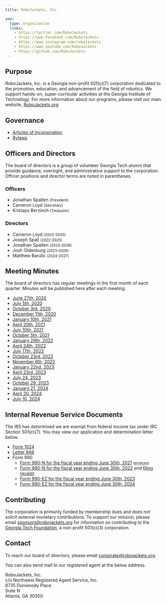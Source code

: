 ```yaml
---
title: RoboJackets, Inc.

seo:
  type: Organization
  links:
    - https://twitter.com/RoboJackets
    - https://www.facebook.com/RoboJackets
    - https://www.instagram.com/robojackets
    - https://www.youtube.com/RoboJackets
    - https://github.com/RoboJackets
---
```


## Purpose
RoboJackets, Inc. is a Georgia non-profit 501(c)(7) corporation dedicated to the promotion, education, and advancement of the field of robotics. We support hands-on, super-curricular activities at the Georgia Institute of Technology. For more information about our programs, please visit our main website, [RoboJackets.org](https://robojackets.org).

## Governance
- [Articles of Incorporation](https://drive.google.com/file/d/1OcqHgg6gsmm7M0igoncS3_vZkH_1u93N/view)
- [Bylaws](https://drive.google.com/file/d/1Nm9xpIIiznrOYsQsehvWmgUdIhvd08BZ/view)

## Officers and Directors
The board of directors is a group of volunteer Georgia Tech alumni that provide guidance, oversight, and administrative support to the corporation. Officer positions and director terms are noted in parentheses.

### Officers
- Jonathan Spalten <small>(President)</small>
- Cameron Loyd <small>(Secretary)</small>
- Kristaps Berzinch <small>(Treasurer)</small>

### Directors
- Cameron Loyd <small>(2022-2025)</small>
- Joseph Spall <small>(2022-2025)</small>
- Jonathan Spalten <small>(2023-2026)</small>
- Josh Oldenburg <small>(2023-2026)</small>
- Matthew Barulic <small>(2024-2027)</small>

## Meeting Minutes
The board of directors has regular meetings in the first month of each quarter. Minutes will be published here after each meeting.

- [June 27th, 2020](https://drive.google.com/file/d/10Drp4bHXjrMkehkWGr_uNrRqIs97UyGR/view)
- [July 5th, 2020](https://drive.google.com/file/d/1as_HCv6Hp9G7JpeVYFavYOJyuyq5FDk3/view)
- [October 3rd, 2020](https://drive.google.com/file/d/1pmLqBVuKeDCP1CiM2yEgTq1wao_JxC3e/view)
- [December 11th, 2020](https://drive.google.com/file/d/1s2VwBrz_Rm5XIkXq-zzHcbe6Rn9Lu8wZ/view)
- [January 10th, 2021](https://drive.google.com/file/d/1Qn8lSbYW0-QlOJDbYjOnjvfZ577oi5n3/view)
- [April 20th, 2021](https://drive.google.com/file/d/1Dzz-PpX8QZ9XXX7XP_Xx0P8qQtCpJMLX/view)
- [July 10th, 2021](https://drive.google.com/file/d/1OuhhnvW1XpgzmbM9TA-lEkez92amMdxX/view)
- [October 5th, 2021](https://drive.google.com/file/d/1GSqRhuZ3_t3iLRF1RKI0Ng-TSNOXMqSf/view)
- [January 29th, 2022](https://drive.google.com/file/d/1TQgcQba7Qb1s39WXvSEfw4GH6gPsBUTN/view)
- [April 24th, 2022](https://drive.google.com/file/d/11LEE3Y9gRhjXOOZe9FxKCUmsiDRnWntG/view)
- [July 17th, 2022](https://drive.google.com/file/d/1Y4CEsJlOIqmRqNE9EwtLBWKqfPzaaEoK/view) 
- [October 23rd, 2022](https://drive.google.com/file/d/1kdigwiYBl-rMQz5LS17uOKsffkniOsxL/view)
- [November 6th, 2022](https://drive.google.com/file/d/1x-LhXNOhqBSWmd-PadR2h_E38VPDotou/view)
- [January 22nd, 2023](https://drive.google.com/file/d/1SmQ-2uIKvCyHzeQCj2gmP47hDn1PFzWs/view)
- [April 23rd, 2023](https://drive.google.com/file/d/1QPhW1bdUEfsS-w6CB12CKPrzKcNDI48F/view)
- [July 24, 2023](https://drive.google.com/file/d/1cYfTm1S4TY72WKao9NiQULkYy7Hf_1vs/view)
- [October 29, 2023](https://drive.google.com/file/d/1DCPLidNW6m9rWCk2CWqmhube01lxyuJu/view)
- [January 21, 2024](https://drive.google.com/file/d/1K3cXPLm8TYiBYGDJiyNP5WvVY6QnBc5s/view)
- [April 20, 2024](https://drive.google.com/file/d/1KxC2_GZpQOzHwGiMHQkJZkZaIC9YbeK_/view)
- [July 10, 2024](https://drive.google.com/file/d/1oUUDpA8hx9biUY0g7sxI8a7WF6159uSY/view)

## Internal Revenue Service Documents
The IRS has determined we are exempt from federal income tax under IRC Section 501(c)(7). You may view our application and determination letter below.

- [Form 1024](https://drive.google.com/file/d/1nmLuJcVOq79W_DozCqRSSE36UIuJWmJb/view)
- [Letter 948](https://drive.google.com/file/d/1JibB0Ob3ffuDw0bGXW1sJKUb8nia7gx9/view)
- Form 990
  - [Form 990-N for the fiscal year ending June 30th, 2021](https://drive.google.com/file/d/1HUBCrdszGFcEJtzuse-BWAj1YhISb95c/view) <small>(<abbr title="Due to a clerical error, this filing lists Kristaps Berzinch as the principal officer. The correct principal officer is Ryan Strat. The IRS does not accept revisions to filed 990N forms.">erratum</abbr>)</small>
  - [Form 990-N for the fiscal year ending June 30th, 2022](https://drive.google.com/file/d/1KruBZ-fpZ8f2e1NBy_nXSVO-NArjDjkj/view) and [filing receipt](https://drive.google.com/file/d/1VYMYZHHloVIualDyDy-QGf9ytly3E8g5/view)
  - [Form 990-EZ for the fiscal year ending June 30th, 2023](https://drive.google.com/file/d/1YLpDtXbQKRpZ4bBvGDuh0J8sxLl8FCbC/view)
  - [Form 990-EZ for the fiscal year ending June 30th, 2024](https://drive.google.com/file/d/1FsaXGk66C_F7CnZ0k6-45o55_MZpdC4U/view)

## Contributing
The corporation is primarily funded by membership dues and does not solicit external monetary contributions. To support our mission, please email [sponsors@robojackets.org](mailto:sponsors@robojackets.org) for information on contributing to the [Georgia Tech Foundation](https://www.gtf.gatech.edu), a non-profit 501(c)(3) corporation.

## Contact
To reach our board of directors, please email [corporate@robojackets.org](mailto:corporate@robojackets.org).

You can also send mail to our registered agent at the below address.

RoboJackets, Inc.<br>
c/o Northwest Registered Agent Service, Inc.<br>
8735 Dunwoody Place<br>
Suite N<br>
Atlanta, GA 30350
